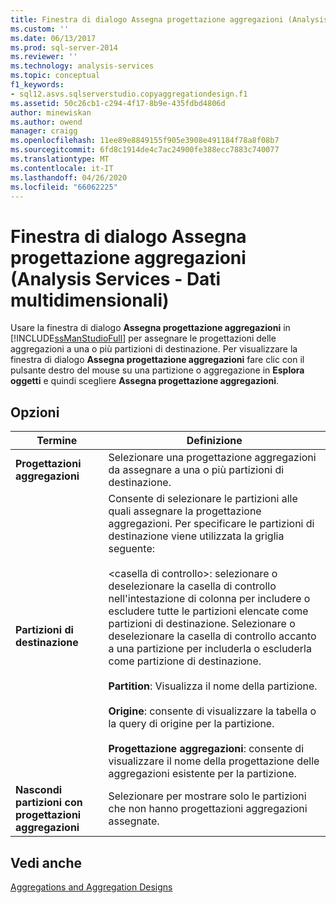 ```yaml
---
title: Finestra di dialogo Assegna progettazione aggregazioni (Analysis Services-Dati multidimensionali) | Microsoft Docs
ms.custom: ''
ms.date: 06/13/2017
ms.prod: sql-server-2014
ms.reviewer: ''
ms.technology: analysis-services
ms.topic: conceptual
f1_keywords:
- sql12.asvs.sqlserverstudio.copyaggregationdesign.f1
ms.assetid: 50c26cb1-c294-4f17-8b9e-435fdbd4806d
author: minewiskan
ms.author: owend
manager: craigg
ms.openlocfilehash: 11ee89e8849155f905e3908e491184f78a8f08b7
ms.sourcegitcommit: 6fd8c1914de4c7ac24900fe388ecc7883c740077
ms.translationtype: MT
ms.contentlocale: it-IT
ms.lasthandoff: 04/26/2020
ms.locfileid: "66062225"
---
```

# <a name="assign-aggregation-design-dialog-box-analysis-services---multidimensional-data"></a>Finestra di dialogo Assegna progettazione aggregazioni (Analysis Services - Dati multidimensionali)
  Usare la finestra di dialogo **Assegna progettazione aggregazioni** in [!INCLUDE[ssManStudioFull](../includes/ssmanstudiofull-md.md)] per assegnare le progettazioni delle aggregazioni a una o più partizioni di destinazione. Per visualizzare la finestra di dialogo **Assegna progettazione aggregazioni** fare clic con il pulsante destro del mouse su una partizione o aggregazione in **Esplora oggetti** e quindi scegliere **Assegna progettazione aggregazioni**.  
  
## <a name="options"></a>Opzioni  
  
|Termine|Definizione|  
|----------|----------------|  
|**Progettazioni aggregazioni**|Selezionare una progettazione aggregazioni da assegnare a una o più partizioni di destinazione.|  
|**Partizioni di destinazione**|Consente di selezionare le partizioni alle quali assegnare la progettazione aggregazioni. Per specificare le partizioni di destinazione viene utilizzata la griglia seguente:<br /><br /> \<casella di controllo>: selezionare o deselezionare la casella di controllo nell'intestazione di colonna per includere o escludere tutte le partizioni elencate come partizioni di destinazione. Selezionare o deselezionare la casella di controllo accanto a una partizione per includerla o escluderla come partizione di destinazione.<br /><br /> **Partition**: Visualizza il nome della partizione.<br /><br /> **Origine**: consente di visualizzare la tabella o la query di origine per la partizione.<br /><br /> **Progettazione aggregazioni**: consente di visualizzare il nome della progettazione delle aggregazioni esistente per la partizione.|  
|**Nascondi partizioni con progettazioni aggregazioni**|Selezionare per mostrare solo le partizioni che non hanno progettazioni aggregazioni assegnate.|  
  
## <a name="see-also"></a>Vedi anche  
 [Aggregations and Aggregation Designs](multidimensional-models-olap-logical-cube-objects/aggregations-and-aggregation-designs.md)  
  
  
